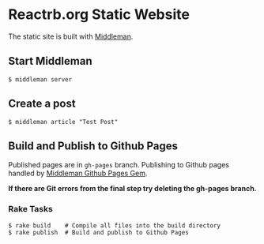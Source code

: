 # Reactrb.org Static Website

The static site is built with [Middleman](https://middlemanapp.com/).

## Start Middleman
```text
$ middleman server
```

## Create a post

```text
$ middleman article "Test Post"
```

## Build and Publish to Github Pages
Published pages are in `gh-pages` branch. Publishing to Github pages handled by [Middleman Github Pages Gem](https://github.com/edgecase/middleman-gh-pages).

**If there are Git errors from the final step try deleting the gh-pages branch.**

### Rake Tasks
```text
$ rake build    # Compile all files into the build directory
$ rake publish  # Build and publish to Github Pages
```
